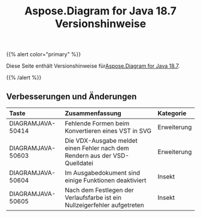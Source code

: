 ﻿---
title: Aspose.Diagram for Java 18.7 Versionshinweise
type: docs
weight: 60
url: /de/java/aspose-diagram-for-java-18-7-release-notes/
---
{{% alert color="primary" %}} 

 Diese Seite enthält Versionshinweise für[Aspose.Diagram for Java 18.7](https://docs.aspose.com/diagram/java/aspose-diagram-for-java-18-7-release-notes/).

{{% /alert %}} 
## **Verbesserungen und Änderungen**

|**Taste**|**Zusammenfassung**|**Kategorie**|
|:- |:- |:- |
|DIAGRAMJAVA-50414|Fehlende Formen beim Konvertieren eines VST in SVG|Erweiterung|
|DIAGRAMJAVA-50603|Die VDX-Ausgabe meldet einen Fehler nach dem Rendern aus der VSD-Quelldatei|Erweiterung|
|DIAGRAMJAVA-50604|Im Ausgabedokument sind einige Funktionen deaktiviert|Insekt|
|DIAGRAMJAVA-50605|Nach dem Festlegen der Verlaufsfarbe ist ein Nullzeigerfehler aufgetreten|Insekt|

